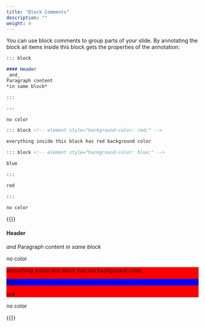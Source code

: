 ```yaml
---
title: "Block Comments"
description: ""
weight: 4
---
```


You can use block comments to group parts of your slide. By annotating the block all items inside this block gets the properties of the annotation:

```md
::: block

#### Header
_and_
Paragraph content
*in same block*

:::

---

no color

::: block <!-- element style="background-color: red;" -->

everything inside this block has red background color

::: block <!-- element style="background-color: blue;" -->

blue

:::

red

:::

no color
```

{{<revealhtml theme="black" progress="true" controls="true">}}

<section><div class="block">

<h4 id="header">Header</h4>
<p><em>and</em>
Paragraph content
<em>in same block</em></p>
</div>
</section>

<section><p>no color</p>
<div class="block" style="background-color: red;"> <!-- -->

<p>everything inside this block has red background color</p>
<div class="block" style="background-color: blue;"> <!-- -->

<p>blue</p>
</div>

<p>red</p>
</div>

<p>no color</p>
</section>

{{</revealhtml>}}
